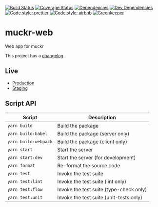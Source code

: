 [![Build Status](https://img.shields.io/travis/cjolowicz/muckr-web.svg?style=flat-square)](https://travis-ci.org/cjolowicz/muckr-web)
[![Coverage Status](https://img.shields.io/coveralls/cjolowicz/muckr-web.svg?style=flat-square)](https://coveralls.io/github/cjolowicz/muckr-web?branch=master)
[![Dependencies](https://img.shields.io/david/cjolowicz/muckr-web.svg?style=flat-square)](https://david-dm.org/cjolowicz/muckr-web)
[![Dev Dependencies](https://img.shields.io/david/dev/cjolowicz/muckr-web.svg?style=flat-square)](https://david-dm.org/cjolowicz/muckr-web?type=dev)
[![Code style: prettier](https://img.shields.io/badge/code_style-prettier-ff69b4.svg?style=flat-square)](https://github.com/prettier/prettier)
[![Code style: airbnb](https://img.shields.io/badge/code%20style-airbnb-brightgreen.svg?style=flat-square)](https://github.com/airbnb/javascript)
[![Greenkeeper](https://badges.greenkeeper.io/cjolowicz/muckr-web.svg?style=flat-square)](https://greenkeeper.io/)

# muckr-web
Web app for muckr

This project has a [changelog](CHANGELOG.md).

## Live

- [Production](http://muckr-web.herokuapp.com)
- [Staging](http://muckr-web-staging.herokuapp.com)

## Script API

| Script | Description |
| --- | --- |
| `yarn build` | Build the package |
| `yarn build:babel` | Build the package (server only) |
| `yarn build:webpack` | Build the package (client only) |
| `yarn start` | Start the server |
| `yarn start:dev` | Start the server (for development) |
| `yarn format` | Re-format the source code |
| `yarn test` | Invoke the test suite |
| `yarn test:lint` | Invoke the test suite (lint only) |
| `yarn test:flow` | Invoke the test suite (type-check only) |
| `yarn test:unit` | Invoke the test suite (unit-tests only) |
